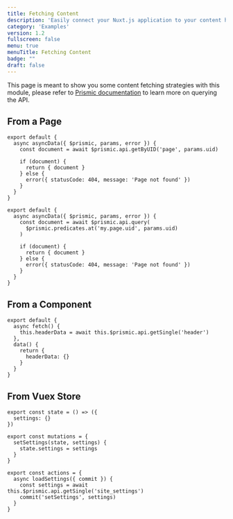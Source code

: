 ```yaml
---
title: Fetching Content
description: 'Easily connect your Nuxt.js application to your content hosted on Prismic'
category: 'Examples'
version: 1.2
fullscreen: false
menu: true
menuTitle: Fetching Content
badge: ""
draft: false
---
```


This page is meant to show you some content fetching strategies with this module, please refer to [Prismic documentation](https://prismic.io/docs/technologies/query-content-from-cms-nuxtjs) to learn more on querying the API.

## From a Page

<d-code-group>
  <d-code-block label="Quick Query Helper" active>

```javascript[pages/_uid.vue]
export default {
  async asyncData({ $prismic, params, error }) {
    const document = await $prismic.api.getByUID('page', params.uid)

    if (document) {
      return { document }
    } else {
      error({ statusCode: 404, message: 'Page not found' })
    }
  }
}
```

  </d-code-block>
  <d-code-block label="Predicates">

```javascript[pages/_uid.vue]
export default {
  async asyncData({ $prismic, params, error }) {
    const document = await $prismic.api.query(
      $prismic.predicates.at('my.page.uid', params.uid)
    )

    if (document) {
      return { document }
    } else {
      error({ statusCode: 404, message: 'Page not found' })
    }
  }
}
```

  </d-code-block>
</d-code-group>

## From a Component

```javascript[components/AppHeader.vue]
export default {
  async fetch() {
    this.headerData = await this.$prismic.api.getSingle('header')
  },
  data() {
    return {
      headerData: {}
    }
  }
}
```

## From Vuex Store

```javascript[store/index.js]
export const state = () => ({
  settings: {}
})

export const mutations = {
  setSettings(state, settings) {
    state.settings = settings
  }
}

export const actions = {
  async loadSettings({ commit }) {
    const settings = await this.$prismic.api.getSingle('site_settings')
    commit('setSettings', settings)
  }
}
```
